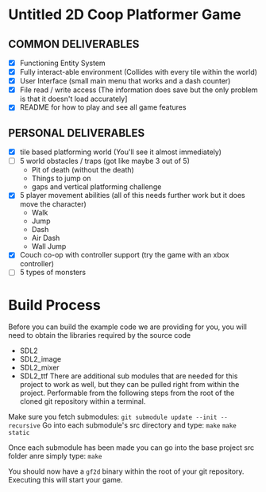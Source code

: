 # Untitled 2D Coop Platformer Game
## COMMON DELIVERABLES
- [X] Functioning Entity System
- [X] Fully interact-able environment (Collides with every tile within the world)
- [X] User Interface (small main menu that works and a dash counter)
- [X] File read / write access (The information does save but the only problem is that it doesn't load accurately]
- [X] README for how to play and see all game features 

## PERSONAL DELIVERABLES
- [X] tile based platforming world (You'll see it almost immediately)
- [ ] 5 world obstacles / traps (got like maybe 3 out of 5)
   - Pit of death (without the death)
   - Things to jump on
   - gaps and vertical platforming challenge
- [X] 5 player movement abilities (all of this needs further work but it does move the character)
   - Walk
   - Jump
   - Dash
   - Air Dash
   - Wall Jump
- [X] Couch co-op with controller support (try the game with an xbox controller)
- [ ] 5 types of monsters

# Build Process

Before you can build the example code we are providing for you, you will need to obtain the libraries required
by the source code
 - SDL2
 - SDL2_image
 - SDL2_mixer
 - SDL2_ttf
There are additional sub modules that are needed for this project to work as well, but they can be pulled right from within the project.
Performable from the following steps from the root of the cloned git repository within a terminal. 

Make sure you fetch submodules: `git submodule update --init --recursive`
Go into each submodule's src directory and type:
`make`
`make static`

Once each submodule has been made you can go into the base project src folder anre simply type:
`make`

You should now have a `gf2d` binary within the root of your git repository. Executing this will start your game.

